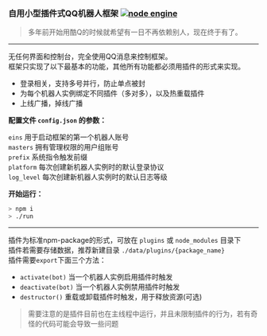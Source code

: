 ### **自用小型插件式QQ机器人框架** [![node engine](https://img.shields.io/badge/node-%3E%20v14-green)](https://nodejs.org)

> 多年前开始用酷Q的时候就希望有一日不再依赖别人，现在终于有了。

----

无任何界面和控制台，完全使用QQ消息来控制框架。  
框架只实现了以下最基本的功能，其他所有功能都必须用插件的形式来实现。

* 登录相关，支持多号并行，防止单点被封
* 为每个机器人实例绑定不同插件（多对多），以及热重载插件
* 上线广播，掉线广播

**配置文件 `config.json` 的参数：**

`eins` 用于启动框架的第一个机器人账号  
`masters` 拥有管理权限的用户组账号  
`prefix` 系统指令触发前缀  
`platform` 每次创建新机器人实例时的默认登录协议  
`log_level` 每次创建新机器人实例时的默认日志等级  

**开始运行：**

```bash
> npm i
> ./run
```

----

插件为标准npm-package的形式，可放在 `plugins` 或 `node_modules` 目录下  
插件若需要存储数据，推荐新建目录 `./data/plugins/{package_name}`  
插件需要`export`下面三个方法：

* `activate(bot)` 当一个机器人实例启用插件时触发
* `deactivate(bot)` 当一个机器人实例禁用插件时触发
* `destructor()` 重载或卸载插件时触发，用于释放资源(可选)

> 需要注意的是插件目前也在主线程中运行，并且未限制插件的行为，若有奇怪的代码可能会导致一些问题  
